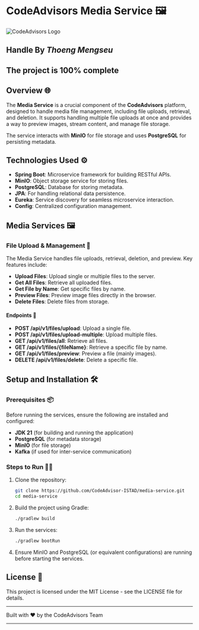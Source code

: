 # CodeAdvisors Media Service 🖼️

![CodeAdvisors Logo](http://167.172.78.79:8090/api/v1/files/preview?fileName=b5d01918-2824-48d7-83e0-fb557ce6bd73_2024-12-21T18-28-24.856529397.jpg)

## Handle By ***Thoeng Mengseu***
## **The project is 100% complete**

## Overview 🌐
The **Media Service** is a crucial component of the **CodeAdvisors** platform, designed to handle media file management, including file uploads, retrieval, and deletion. It supports handling multiple file uploads at once and provides a way to preview images, stream content, and manage file storage.

The service interacts with **MinIO** for file storage and uses **PostgreSQL** for persisting metadata.

## Technologies Used ⚙️
- **Spring Boot**: Microservice framework for building RESTful APIs.
- **MinIO**: Object storage service for storing files.
- **PostgreSQL**: Database for storing metadata.
- **JPA**: For handling relational data persistence.
- **Eureka**: Service discovery for seamless microservice interaction.
- **Config**: Centralized configuration management.

## Media Services 🖼️

### File Upload & Management 📂
The Media Service handles file uploads, retrieval, deletion, and preview. Key features include:

- **Upload Files**: Upload single or multiple files to the server.
- **Get All Files**: Retrieve all uploaded files.
- **Get File by Name**: Get specific files by name.
- **Preview Files**: Preview image files directly in the browser.
- **Delete Files**: Delete files from storage.

#### Endpoints 🚀

- **POST /api/v1/files/upload**: Upload a single file.
- **POST /api/v1/files/upload-multiple**: Upload multiple files.
- **GET /api/v1/files/all**: Retrieve all files.
- **GET /api/v1/files/{fileName}**: Retrieve a specific file by name.
- **GET /api/v1/files/preview**: Preview a file (mainly images).
- **DELETE /api/v1/files/delete**: Delete a specific file.

## Setup and Installation 🛠️

### Prerequisites 📦
Before running the services, ensure the following are installed and configured:
- **JDK 21** (for building and running the application)
- **PostgreSQL** (for metadata storage)
- **MinIO** (for file storage)
- **Kafka** (if used for inter-service communication)

### Steps to Run 🚶‍♂️

1. Clone the repository:
   ```bash
   git clone https://github.com/CodeAdvisor-ISTAD/media-service.git
   cd media-service
   ```

2. Build the project using Gradle:
   ```bash
   ./gradlew build
   ```

3. Run the services:
   ```bash
   ./gradlew bootRun
   ```

4. Ensure MinIO and PostgreSQL (or equivalent configurations) are running before starting the services.

## License 📜
This project is licensed under the MIT License - see the LICENSE file for details.

---
Built with ❤️ by the CodeAdvisors Team

---

